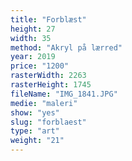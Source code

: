 ```yaml
---
title: "Forblæst"
height: 27
width: 35
method: "Akryl på lærred"
year: 2019
price: "1200"
rasterWidth: 2263
rasterHeight: 1745
fileName: "IMG_1841.JPG"
medie: "maleri"
show: "yes"
slug: "forblaest"
type: "art"
weight: "21"
---
```

